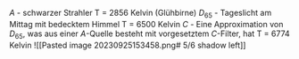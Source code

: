 $A$ - schwarzer Strahler T = 2856 Kelvin (Glühbirne)
$D_{65}$ - Tageslicht am Mittag mit bedecktem Himmel T = 6500 Kelvin
$C$ - Eine Approximation von $D_{65}$, was aus einer $A$-Quelle besteht mit vorgesetztem $C$-Filter, hat T = 6774 Kelvin
![[Pasted image 20230925153458.png# 5/6 shadow left]]